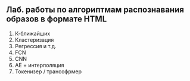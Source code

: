 ## Лаб. работы по алгориптмам распознавания образов в формате HTML
1. К-ближайших
2. Кластеризация
3. Регрессия и т.д.
4. FCN
5. CNN
6. AE + интерполяция
7. Токенизер / трансофрмер
